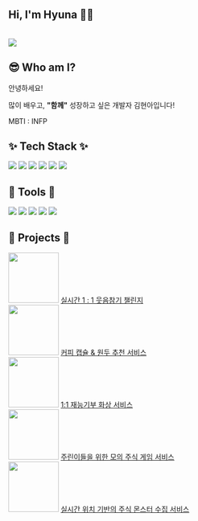 <div>
  <h2>Hi, I'm Hyuna 👋😊</h2>
  <br />
  <img src="https://capsule-render.vercel.app/api?type=venom&theme=redical&text=Welcome&animation=blinking&height=200" />  
  <br />

  <h2>😎 Who am I?</h2>

  <p>안녕하세요!</p>
  <p>많이 배우고, <span style="font-weight:bold">"함께"</span> 성장하고 싶은 개발자 김현아입니다! </p>
  <p>MBTI : INFP</p>

  <h2>✨ Tech Stack ✨</h2>

  <img src="https://img.shields.io/badge/REACT-%23000000?style=for-the-badge&logo=REACT&logoColor=%2361DAFB" />
  <img src="https://img.shields.io/badge/JAVASCRIPT-%23F7DF1E?style=for-the-badge&logo=javascript&logoColor=%23000000" />
  <img src="https://img.shields.io/badge/HTML-%23E34F26?style=for-the-badge&logo=html5&logoColor=%23ffffff" />
  <img src="https://img.shields.io/badge/TAILWIND%20CSS-%2306B6D4?style=for-the-badge&logo=tailwindcss&logoColor=%23ffffff" />
  <img src="https://img.shields.io/badge/TYPESCRIPT-%233178C6?style=for-the-badge&logo=typescript&logoColor=%23ffffff" />
  <img src="https://img.shields.io/badge/CSS-%231572B6?style=for-the-badge&logo=css3&logoColor=%23ffffff" />


  <h2>🔧 Tools 🔧</h2> 
  <img src="https://img.shields.io/badge/GIT-%23F05032?style=for-the-badge&logo=git&logoColor=%23ffffff" />
  <img src="https://img.shields.io/badge/NOTION-%23000000?style=for-the-badge&logo=notion&logoColor=%23ffffff" />
  <img src="https://img.shields.io/badge/SLCAK-%234A154B?style=for-the-badge&logo=slack&logoColor=%23ffffff" />
  <img src="https://img.shields.io/badge/FIGMA-%23F24E1E?style=for-the-badge&logo=figma&logoColor=%23ffffff" />
  <img src="https://img.shields.io/badge/JIRA-%230052CC?style=for-the-badge&logo=jira&logoColor=%23ffffff" />


  <h2>💖 Projects 💖</h2>


  <span onclick="location.href='https://github.com/TEAM-DGRR'" style="cursor:pointer">
    <img src="https://github.com/hyuna333/TIL/assets/122499274/3c2157ca-ab8a-4b28-b16c-1b146e367718" width="100" />
    <a href="https://github.com/TEAM-DGRR">실시간 1 : 1  웃음참기 챌린지</a>
  </span>
  <br />


  <span onclick="location.href='https://github.com/onebean-hyeonbean-coffeebean/coffeeing'" style="cursor:pointer">
    <img src="https://github.com/hyuna333/TIL/assets/122499274/58e33c2e-8d03-4ab8-8bd4-48c28901217b" width="100" />
    <a href="https://github.com/onebean-hyeonbean-coffeebean/coffeeing">커피 캡슐 & 원두 추천 서비스</a>
  </span>
  <br />

  <span onclick="location.href='https://github.com/PDA4-Mini-project'" style="cursor:pointer">
    <img src="https://github.com/user-attachments/assets/570d5706-c61d-461d-ac7d-f4bb5c735838" width="100" />
    <a href="https://github.com/PDA4-Mini-project">1:1 재능기부 화상 서비스</a>
  </span>
  <br />

  <span onclick="location.href='https://github.com/PDA-4-1/StockForest'" style="cursor:pointer">
    <img src="https://github.com/user-attachments/assets/9aad1123-98a0-4b7f-a574-1fddf6d8cfbd" width="100" />
    <a href="https://github.com/PDA-4-1/StockForest">주린이들을 위한 모의 주식 게임 서비스</a>
  </span>  
  <br />

  <span onclick="location.href='https://github.com/StockmonGo">
    <img src="https://github.com/user-attachments/assets/8e40fed8-e936-47de-8976-24496248fcec" width="100" />
    <a href="https://github.com/StockmonGo">실시간 위치 기반의 주식 몬스터 수집 서비스</a>
  </span>
</div>
